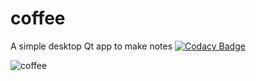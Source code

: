 # coffee
A simple desktop Qt app to make notes
[![Codacy Badge](https://api.codacy.com/project/badge/Grade/f8ae13d83b804e76bac90b4c5a0a70b3)](https://www.codacy.com/app/0um/coffee?utm_source=github.com&amp;utm_medium=referral&amp;utm_content=0um/coffee&amp;utm_campaign=Badge_Grade)

![coffee](https://user-images.githubusercontent.com/2099388/39969166-7f1ca3f4-56ae-11e8-99dc-821d82e6b7fc.png)
